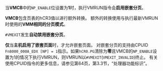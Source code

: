 当**VMCB**中的`NP_ENABLE`位设置为**1**时，执行VMRUN指令会**启用嵌套分页**。

**VMCB**包含页表的hCR3值以进行额外转换。 额外的转换使用与执行最新VMRUN时使用的**VMM相同的分页模式**。

`#VMEXIT`发生**自动禁用嵌套分页**。

**仅**当**主机启用了嵌套页面**时，才允许嵌套页面。 对嵌套分页的支持由CPUID `Fn8000_000A_EDX [NP] = 1`指示。如果`hCR0.PG`清除为**零**且VMCB的`NP_ENABLE`设置为1的情况下执行VMRUN，则VMRUN以`#VMEXIT`(`VMEXIT_INVALID`)终止。 有关使用CPUID指令的更多信息，请参见第64页，第3.3节，“处理器功能标识”。